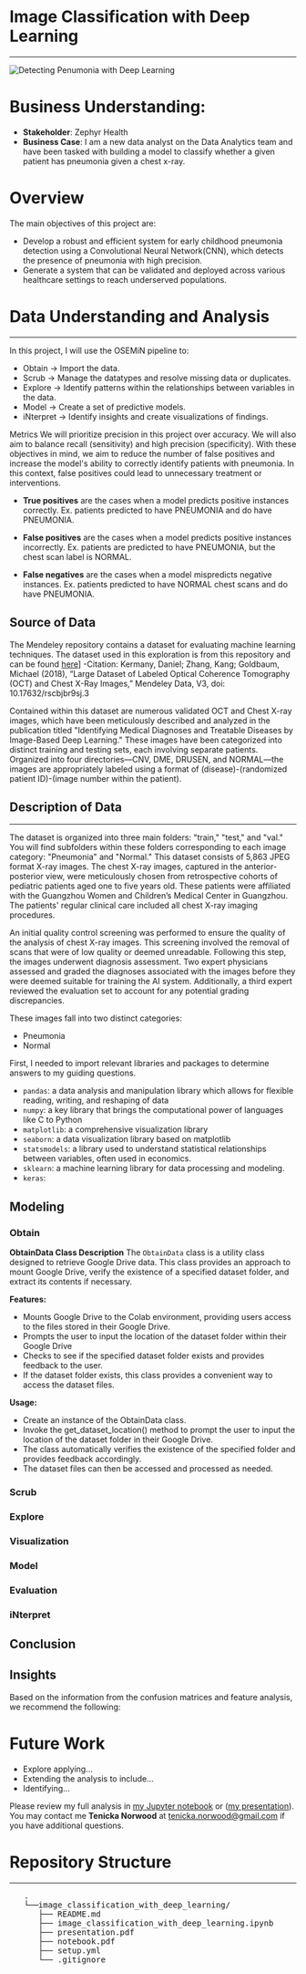 # Image Classification with Deep Learning
***
![Detecting Penumonia with Deep Learning](https://github.com/dataeducator/image_classification_with_deep_learning/assets/107881738/7259f2f8-e4f5-412b-bd02-a66aac2b6058)



# Business Understanding:
* __Stakeholder__: Zephyr Health
* __Business Case__: I am a new data analyst on the Data Analytics team and have been tasked with building a model to classify whether a given patient has pneumonia given a chest x-ray.

# Overview
The main objectives of this project are:

* Develop a robust and efficient system for early childhood pneumonia detection using a Convolutional Neural Network(CNN), which detects the presence of pneumonia with high precision.
* Generate a system that can be validated and deployed across various healthcare settings to reach underserved populations.

# Data Understanding and Analysis
***
In this project, I will use the OSEMiN pipeline to:

* Obtain → Import the data.
* Scrub → Manage the datatypes and resolve missing data or duplicates.
* Explore → Identify patterns within the relationships between variables in the data.
* Model → Create a set of predictive models.
* iNterpret → Identify insights and create visualizations of findings.

Metrics
We will prioritize precision in this project over accuracy. We will also aim to balance recall (sensitivity) and high precision (specificity). With these objectives in mind, we aim to reduce the number of false positives and increase the model's ability to correctly identify patients with pneumonia. In this context, false positives could lead to unnecessary treatment or interventions.

* __True positives__ are the cases when a model predicts positive instances correctly.
Ex. patients predicted to have PNEUMONIA and do have PNEUMONIA.

* __False positives__ are the cases when a model predicts positive instances incorrectly. Ex. patients are predicted to have PNEUMONIA, but the chest scan label is NORMAL.

* __False negatives__ are the cases when a model mispredicts negative instances. Ex. patients predicted to have NORMAL chest scans and do have PNEUMONIA.



## Source of Data
The Mendeley repository contains a dataset for evaluating machine learning techniques. The dataset used in this exploration is from this repository and can be found [here]((https://data.mendeley.com/datasets/rscbjbr9sj/2).)]
-Citation: Kermany, Daniel; Zhang, Kang; Goldbaum, Michael (2018), “Large Dataset of Labeled Optical Coherence Tomography (OCT) and Chest X-Ray Images,” Mendeley Data, V3, doi: 10.17632/rscbjbr9sj.3

Contained within this dataset are numerous validated OCT and Chest X-ray images, which have been meticulously described and analyzed in the publication titled "Identifying Medical Diagnoses and Treatable Diseases by Image-Based Deep Learning." These images have been categorized into distinct training and testing sets, each involving separate patients. Organized into four directories—CNV, DME, DRUSEN, and NORMAL—the images are appropriately labeled using a format of (disease)-(randomized patient ID)-(image number within the patient).


## Description of Data
***
The dataset is organized into three main folders: "train," "test," and "val." You will find subfolders within these folders corresponding to each image category: "Pneumonia" and "Normal." This dataset consists of 5,863 JPEG format X-ray images. 
The chest X-ray images, captured in the anterior-posterior view, were meticulously chosen from retrospective cohorts of pediatric patients aged one to five years old. These patients were affiliated with the Guangzhou Women and Children’s Medical Center in Guangzhou. The patients' regular clinical care included all chest X-ray imaging procedures.

An initial quality control screening was performed to ensure the quality of the analysis of chest X-ray images. This screening involved the removal of scans that were of low quality or deemed unreadable. Following this step, the images underwent diagnosis assessment. Two expert physicians assessed and graded the diagnoses associated with the images before they were deemed suitable for training the AI system. Additionally, a third expert reviewed the evaluation set to account for any potential grading discrepancies.

These images fall into two distinct categories:
- Pneumonia
- Normal

First, I needed to import relevant libraries and packages to determine answers to my guiding questions.

* <code>pandas</code>: a data analysis and manipulation library which allows for flexible reading, writing, and reshaping of data
* <code>numpy</code>: a key library that brings the computational power of languages like C to Python
* <code>matplotlib</code>: a comprehensive visualization library
* <code>seaborn</code>: a data visualization library based on matplotlib
* <code>statsmodels</code>: a library used to understand statistical relationships between variables, often used in economics.
* <code>sklearn</code>: a machine learning library for data processing and modeling.
* <code>keras</code>:

## Modeling

### Obtain
__ObtainData Class Description__
The <code>ObtainData</code> class is a utility class designed to retrieve Google Drive data. This class provides an approach to mount Google Drive, verify the existence of a specified dataset folder, and extract its contents if necessary.

__Features:__

* Mounts Google Drive to the Colab environment, providing users access to the files stored in their Google Drive.
* Prompts the user to input the location of the dataset folder within their Google Drive
* Checks to see if the specified dataset folder exists and provides feedback to the user.
* If the dataset folder exists, this class provides a convenient way to access the dataset files.

__Usage:__

* Create an instance of the ObtainData class.
* Invoke the get_dataset_location() method to prompt the user to input the location of the dataset folder in their Google Drive.
* The class automatically verifies the existence of the specified folder and provides feedback accordingly.
* The dataset files can then be accessed and processed as needed.

### Scrub


### Explore



### Visualization 



### Model


### Evaluation


### iNterpret

## Conclusion

## Insights
Based on the information from the confusion matrices and feature analysis, we recommend the following:



 


# Future Work
* Explore applying...
* Extending the analysis to include... 
* Identifying...

Please review my full analysis in [my Jupyter notebook]( ) or ([my presentation]( )).
You may contact me __Tenicka Norwood__ at tenicka.norwood@gmail.com if you have additional questions.

# Repository Structure
***
<pre>
   .
   └──image_classification_with_deep_learning/
      ├── README.md                                            Overview for project reviewers  
      ├── image_classification_with_deep_learning.ipynb        Documentation of Full Analysis in Jupyter Notebook
      ├── presentation.pdf                                     PDF version of Full Analysis shown in a slide deck
      ├── notebook.pdf                                         PDF version of Full Analysis shown in Jupyter notebook
      ├── setup.yml                                            Includes instructions to obtain dataset that corresponds to this repository
      └── .gitignore                                           Specifies intentionally untracked files

